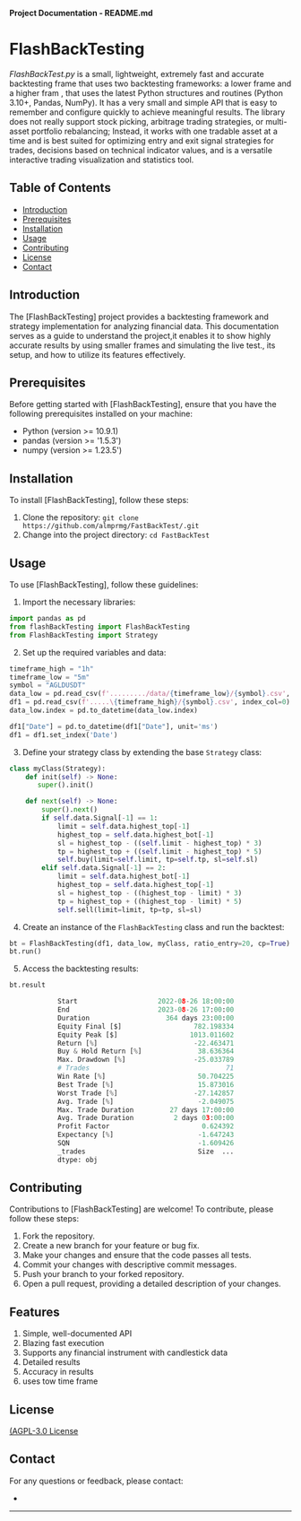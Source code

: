 **Project Documentation - README.md**

# FlashBackTesting

_FlashBackTest.py_ is a small, lightweight, extremely fast and accurate backtesting frame that uses two backtesting frameworks: a lower frame and a higher fram , that uses the latest Python structures and routines (Python 3.10+, Pandas, NumPy). It has a very small and simple API that is easy to remember and configure quickly to achieve meaningful results. The library does not really support stock picking, arbitrage trading strategies, or multi-asset portfolio rebalancing; Instead, it works with one tradable asset at a time and is best suited for optimizing entry and exit signal strategies for trades, decisions based on technical indicator values, and is a versatile interactive trading visualization and statistics tool.

## Table of Contents

- [Introduction](#introduction)
- [Prerequisites](#prerequisites)
- [Installation](#installation)
- [Usage](#usage)
- [Contributing](#contributing)
- [License](#License)
- [Contact](#contact)

## Introduction

The [FlashBackTesting] project provides a backtesting framework and strategy implementation for analyzing financial data. This documentation serves as a guide to understand the project,it enables it to show highly accurate results by using smaller frames and simulating the live test., its setup, and how to utilize its features effectively.

## Prerequisites

Before getting started with [FlashBackTesting], ensure that you have the following prerequisites installed on your machine:

- Python (version >=  10.9.1)
- pandas (version >= '1.5.3')
- numpy (version >= 1.23.5')


## Installation

To install [FlashBackTesting], follow these steps:

1. Clone the repository: `git clone https://github.com/almprmg/FastBackTest/.git`
2. Change into the project directory: `cd FastBackTest`

## Usage

To use [FlashBackTesting], follow these guidelines:

1. Import the necessary libraries:
```python
import pandas as pd
from flashBackTesting import FlashBackTesting
from FlashBackTesting import Strategy
```

2. Set up the required variables and data:
```python
timeframe_high = "1h"
timeframe_low = "5m"
symbol = "AGLDUSDT"
data_low = pd.read_csv(f'........./data/{timeframe_low}/{symbol}.csv', index_col=0)
df1 = pd.read_csv(f'.....\{timeframe_high}/{symbol}.csv', index_col=0)
data_low.index = pd.to_datetime(data_low.index)

df1["Date"] = pd.to_datetime(df1["Date"], unit='ms')
df1 = df1.set_index('Date')
```

3. Define your strategy class by extending the base `Strategy` class:
```python
class myClass(Strategy):
    def init(self) -> None:
       super().init()

    def next(self) -> None:
        super().next()
        if self.data.Signal[-1] == 1:
            limit = self.data.highest_top[-1]
            highest_top = self.data.highest_bot[-1]
            sl = highest_top - ((self.limit - highest_top) * 3)
            tp = highest_top + ((self.limit - highest_top) * 5)
            self.buy(limit=self.limit, tp=self.tp, sl=self.sl)
        elif self.data.Signal[-1] == 2:
            limit = self.data.highest_bot[-1]
            highest_top = self.data.highest_top[-1]
            sl = highest_top - ((highest_top - limit) * 3)
            tp = highest_top + ((highest_top - limit) * 5)
            self.sell(limit=limit, tp=tp, sl=sl)
```

4. Create an instance of the `FlashBackTesting` class and run the backtest:
```python
bt = FlashBackTesting(df1, data_low, myClass, ratio_entry=20, cp=True)
bt.run()
```

5. Access the backtesting results:
```python
bt.result

            Start                    2022-08-26 18:00:00
            End                      2023-08-26 17:00:00
            Duration                   364 days 23:00:00
            Equity Final [$]                  782.198334
            Equity Peak [$]                  1013.011602
            Return [%]                        -22.463471
            Buy & Hold Return [%]              38.636364
            Max. Drawdown [%]                 -25.033789
            # Trades                                  71
            Win Rate [%]                       50.704225
            Best Trade [%]                     15.873016
            Worst Trade [%]                   -27.142857
            Avg. Trade [%]                     -2.049075
            Max. Trade Duration         27 days 17:00:00
            Avg. Trade Duration          2 days 03:00:00
            Profit Factor                       0.624392
            Expectancy [%]                     -1.647243
            SQN                                -1.609426
            _trades                            Size  ...
            dtype: obj
```

## Contributing

Contributions to [FlashBackTesting] are welcome! To contribute, please follow these steps:

1. Fork the repository.
2. Create a new branch for your feature or bug fix.
3. Make your changes and ensure that the code passes all tests.
4. Commit your changes with descriptive commit messages.
5. Push your branch to your forked repository.
6. Open a pull request, providing a detailed description of your changes.
## Features
1. Simple, well-documented API
2. Blazing fast execution
3. Supports any financial instrument with candlestick data
3. Detailed results
4. Accuracy in results
5. uses tow time frame

## License
[(AGPL-3.0 License](LICENSE)

## Contact

For any questions or feedback, please contact:

- [Hareth AL-Maqtari]: []


---
